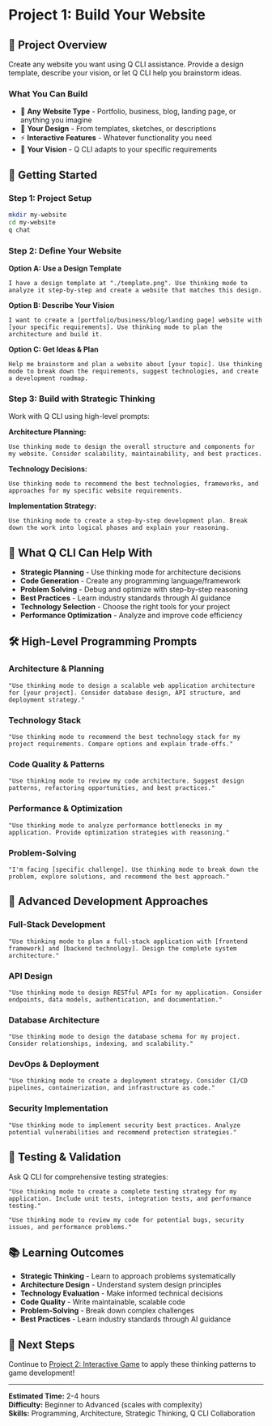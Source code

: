 # Project 1: Build Your Website

## 🎯 Project Overview

Create any website you want using Q CLI assistance. Provide a design template, describe your vision, or let Q CLI help you brainstorm ideas.

### What You Can Build
- 🎨 **Any Website Type** - Portfolio, business, blog, landing page, or anything you imagine
- 📱 **Your Design** - From templates, sketches, or descriptions
- ⚡ **Interactive Features** - Whatever functionality you need
- 🎯 **Your Vision** - Q CLI adapts to your specific requirements

## 🚀 Getting Started

### Step 1: Project Setup
```bash
mkdir my-website
cd my-website
q chat
```

### Step 2: Define Your Website

**Option A: Use a Design Template**
```
I have a design template at "./template.png". Use thinking mode to analyze it step-by-step and create a website that matches this design.
```

**Option B: Describe Your Vision**
```
I want to create a [portfolio/business/blog/landing page] website with [your specific requirements]. Use thinking mode to plan the architecture and build it.
```

**Option C: Get Ideas & Plan**
```
Help me brainstorm and plan a website about [your topic]. Use thinking mode to break down the requirements, suggest technologies, and create a development roadmap.
```

### Step 3: Build with Strategic Thinking
Work with Q CLI using high-level prompts:

**Architecture Planning:**
```
Use thinking mode to design the overall structure and components for my website. Consider scalability, maintainability, and best practices.
```

**Technology Decisions:**
```
Use thinking mode to recommend the best technologies, frameworks, and approaches for my specific website requirements.
```

**Implementation Strategy:**
```
Use thinking mode to create a step-by-step development plan. Break down the work into logical phases and explain your reasoning.
```

## 🎨 What Q CLI Can Help With

- **Strategic Planning** - Use thinking mode for architecture decisions
- **Code Generation** - Create any programming language/framework
- **Problem Solving** - Debug and optimize with step-by-step reasoning
- **Best Practices** - Learn industry standards through AI guidance
- **Technology Selection** - Choose the right tools for your project
- **Performance Optimization** - Analyze and improve code efficiency

## 🛠️ High-Level Programming Prompts

### Architecture & Planning
```
"Use thinking mode to design a scalable web application architecture for [your project]. Consider database design, API structure, and deployment strategy."
```

### Technology Stack
```
"Use thinking mode to recommend the best technology stack for my project requirements. Compare options and explain trade-offs."
```

### Code Quality & Patterns
```
"Use thinking mode to review my code architecture. Suggest design patterns, refactoring opportunities, and best practices."
```

### Performance & Optimization
```
"Use thinking mode to analyze performance bottlenecks in my application. Provide optimization strategies with reasoning."
```

### Problem-Solving
```
"I'm facing [specific challenge]. Use thinking mode to break down the problem, explore solutions, and recommend the best approach."
```

## 🧠 Advanced Development Approaches

### Full-Stack Development
```
"Use thinking mode to plan a full-stack application with [frontend framework] and [backend technology]. Design the complete system architecture."
```

### API Design
```
"Use thinking mode to design RESTful APIs for my application. Consider endpoints, data models, authentication, and documentation."
```

### Database Architecture
```
"Use thinking mode to design the database schema for my project. Consider relationships, indexing, and scalability."
```

### DevOps & Deployment
```
"Use thinking mode to create a deployment strategy. Consider CI/CD pipelines, containerization, and infrastructure as code."
```

### Security Implementation
```
"Use thinking mode to implement security best practices. Analyze potential vulnerabilities and recommend protection strategies."
```

## 📱 Testing & Validation

Ask Q CLI for comprehensive testing strategies:
```
"Use thinking mode to create a complete testing strategy for my application. Include unit tests, integration tests, and performance testing."
```

```
"Use thinking mode to review my code for potential bugs, security issues, and performance problems."
```

## 📚 Learning Outcomes

- **Strategic Thinking** - Learn to approach problems systematically
- **Architecture Design** - Understand system design principles  
- **Technology Evaluation** - Make informed technical decisions
- **Code Quality** - Write maintainable, scalable code
- **Problem-Solving** - Break down complex challenges
- **Best Practices** - Learn industry standards through AI guidance

## 🚀 Next Steps

Continue to [Project 2: Interactive Game](./11-project-game.md) to apply these thinking patterns to game development!

---

**Estimated Time:** 2-4 hours  
**Difficulty:** Beginner to Advanced (scales with complexity)  
**Skills:** Programming, Architecture, Strategic Thinking, Q CLI Collaboration
